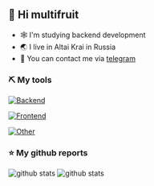 ## 👋 Hi multifruit
- 🕸 I'm studying backend development
- 🌏 I live in Altai Krai in Russia
- 💬 You can contact me via [telegram](https://t.me/submitbutton)

### ⛏ My tools
[![Backend](https://skillicons.dev/icons?i=py,django,flask,postgres,redis,nginx,docker)](https://skillicons.dev)

[![Frontend](https://skillicons.dev/icons?i=js,ts,html,css)](https://skillicons.dev)

[![Other](https://skillicons.dev/icons?i=git,bash,linux,sublime,vim)](https://skillicons.dev)

### ⭐ My github reports
![github stats](https://github-profile-summary-cards.vercel.app/api/cards/stats?username=TheArtur128&theme=transparent)
![github stats](https://github-profile-summary-cards.vercel.app/api/cards/repos-per-language?username=TheArtur128&theme=transparent)
